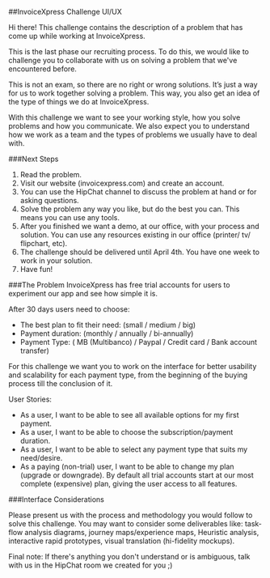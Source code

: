##InvoiceXpress Challenge UI/UX

Hi there! This challenge contains the description of a problem that has come up while working at InvoiceXpress.

This is the last phase our recruiting process. To do this, we would like to challenge you to collaborate with us on solving a problem that we've encountered before.

This is not an exam, so there are no right or wrong solutions. It’s just a way for us to work together solving a problem. This way, you also get an idea of the type of things we do at InvoiceXpress.

With this challenge we want to see your working style, how you solve problems and how you communicate. We also expect you to understand how we work as a team and the types of problems we usually have to deal with.

###Next Steps

1. Read the problem.
2. Visit our website (invoicexpress.com) and create an account.
3. You can use the HipChat channel to discuss the problem at hand or for asking questions.
4. Solve the problem any way you like, but do the best you can. This means you can use any tools.
5. After you finished we want a demo, at our office, with your process and solution. You can use any resources existing in our office (printer/ tv/ flipchart, etc).
6. The challenge should be delivered until April 4th. You have one week to work in your solution.
7. Have fun!

###The Problem
InvoiceXpress has free trial accounts for users to experiment our app and see how simple it is.

After 30 days users need to choose:
* The best plan to fit their need: (small / medium / big)
* Payment duration: (monthly / annually / bi-annually)
* Payment Type: ( MB (Multibanco) / Paypal / Credit card / Bank account transfer)
 
For this challenge we want you to work on the interface for better usability and scalability for each payment type, from the beginning of the buying process till the conclusion of it.

User Stories:
* As a user, I want to be able to see all available options for my first payment.
* As a user, I want to be able to choose the subscription/payment duration.
* As a user, I want to be able to select any payment type that suits my need/desire.
* As a paying (non-trial) user, I want to be able to change my plan (upgrade or downgrade). By default all trial accounts start at our most complete (expensive) plan, giving the user access to all features.

###Interface Considerations

Please present us with the process and methodology you would follow to solve this challenge. You may want to consider some deliverables like: task-flow analysis diagrams, journey maps/experience maps, Heuristic analysis, interactive rapid prototypes, visual translation (hi-fidelity mockups).

Final note: If there's anything you don't understand or is ambiguous, talk with us in the HipChat room we created for you ;)
